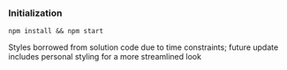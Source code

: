 ### Initialization

```
npm install && npm start
```
Styles borrowed from solution code due to time constraints; future update includes personal styling for a more streamlined look